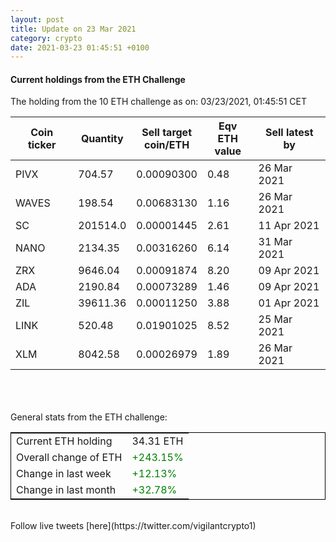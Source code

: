 ```yaml
---
layout: post
title: Update on 23 Mar 2021
category: crypto
date: 2021-03-23 01:45:51 +0100
---
```

<!-- Global site tag (gtag.js) - Google Analytics -->
<script async src="https://www.googletagmanager.com/gtag/js?id=UA-103831149-5"></script>
<script>
  window.dataLayer = window.dataLayer || [];
  function gtag(){dataLayer.push(arguments);}
  gtag('js', new Date());

  gtag('config', 'UA-103831149-5');
</script>


#### Current holdings from the ETH Challenge

The holding from the 10 ETH challenge as on: 03/23/2021, 01:45:51 CET

|Coin ticker|Quantity|Sell target<br>coin/ETH|Eqv ETH<br>value|Sell latest by|
|-----------|--------|-----------|-----------|--------------|
PIVX|704.57|  0.00090300|0.48|26 Mar 2021|
WAVES|198.54|  0.00683130|1.16|26 Mar 2021|
SC|201514.0|  0.00001445|2.61|11 Apr 2021|
NANO|2134.35|  0.00316260|6.14|31 Mar 2021|
ZRX|9646.04|  0.00091874|8.20|09 Apr 2021|
ADA|2190.84|  0.00073289|1.46|09 Apr 2021|
ZIL|39611.36|  0.00011250|3.88|01 Apr 2021|
LINK|520.48|  0.01901025|8.52|25 Mar 2021|
XLM|8042.58|  0.00026979|1.89|26 Mar 2021|

<br>
<br>
<br>
General stats from the ETH challenge:

<table style="border:1px solid black;margin-left:auto;margin-right:auto;">
	<tbody>
	<tr>
		<td>Current ETH holding</td>
		<td>     34.31 ETH</td>
	</tr>
	<tr>
		<td>Overall change of ETH</td>
		<td><font color="green">+243.15%</font></td>
	</tr>
	<tr>
		<td>Change in last week</td>
		<td><font color="green">+12.13%</font></td>
	</tr>
	<tr>
		<td>Change in last month</td>
		<td><font color="green">+32.78%</font></td>
	</tr>
	</tbody>
</table>

<br>
Follow live tweets [here](https://twitter.com/vigilantcrypto1)
<br>
<br>